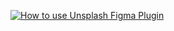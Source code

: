 [![How to use Unsplash Figma Plugin](http://i3.ytimg.com/vi/7ci3t7-PH9c/maxresdefault.jpg)](https://www.youtube.com/watch?v=7ci3t7-PH9c&feature=youtu.be)
